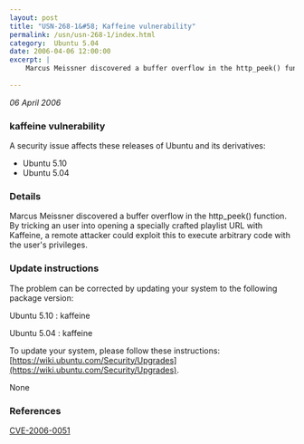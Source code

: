 ```yaml
---
layout: post
title: "USN-268-1&#58; Kaffeine vulnerability"
permalink: /usn/usn-268-1/index.html
category:  Ubuntu 5.04
date: 2006-04-06 12:00:00
excerpt: |
    Marcus Meissner discovered a buffer overflow in the http_peek() function. By tricking an user into opening a specially crafted playlist URL with Kaffeine, a remote attacker could exploit this to execute arbitrary code with the user&#39;s privileges.
    
--- 
```

 
 

*06 April 2006*

### kaffeine vulnerability

A security issue affects these releases of Ubuntu and its derivatives:

* Ubuntu 5.10
* Ubuntu 5.04

### Details

Marcus Meissner discovered a buffer overflow in the http_peek() function. By tricking an user into opening a specially crafted playlist URL with Kaffeine, a remote attacker could exploit this to execute arbitrary code with the user&#39;s privileges.

### Update instructions

The problem can be corrected by updating your system to the following package version:

Ubuntu 5.10
 : kaffeine 

Ubuntu 5.04
 : kaffeine 

To update your system, please follow these instructions: [https://wiki.ubuntu.com/Security/Upgrades](https://wiki.ubuntu.com/Security/Upgrades).

None

### References

 
 [CVE-2006-0051](http://people.ubuntu.com/~ubuntu-security/cve/CVE-2006-0051)
 


